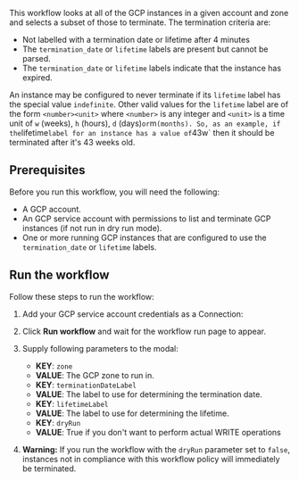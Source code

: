 This workflow looks at all of the GCP instances in a given account and zone and
selects a subset of those to terminate. The termination criteria are:

* Not labelled with a termination date or lifetime after 4 minutes
* The `termination_date` or `lifetime` labels are present but cannot be parsed.
* The `termination_date` or `lifetime` labels indicate that the instance has
  expired.

An instance may be configured to never terminate if its `lifetime` label has
the special value `indefinite`. Other valid values for the `lifetime` label are
of the form `<number><unit>` where `<number>` is any integer and `<unit>` is a
time unit of `w` (weeks), `h` (hours), `d` (days)` or `m` (months). So, as an
example, if the `lifetime` label for an instance has a value of `43w` then it
should be terminated after it's 43 weeks old.

## Prerequisites

Before you run this workflow, you will need the following:
- A GCP account.
- An GCP service account with permissions to list and terminate GCP instances (if not
  run in dry run mode).
- One or more running GCP instances that are configured to use the
  `termination_date` or `lifetime` labels.

## Run the workflow

Follow these steps to run the workflow:
1. Add your GCP service account credentials as a Connection:  
2. Click **Run workflow** and wait for the workflow run page to appear.  
3. Supply following parameters to the modal:  
   - **KEY**: `zone`  
   - **VALUE**: The GCP zone to run in.
   - **KEY**: `terminationDateLabel`  
   - **VALUE**: The label to use for determining the termination date.
   - **KEY**: `lifetimeLabel`  
   - **VALUE**: The label to use for determining the lifetime.
   - **KEY**: `dryRun`  
   - **VALUE**: True if you don't want to perform actual WRITE operations  

4. **Warning:** If you run the workflow with the `dryRun` parameter set to
   `false`, instances not in compliance with this workflow policy will
   immediately be terminated.
